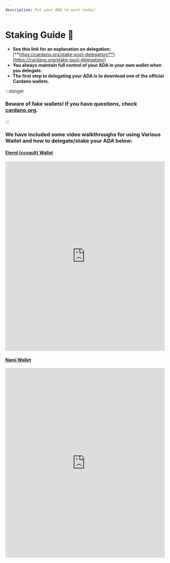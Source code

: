 ```yaml
---
description: Put your ADA to work today!
---
```


# Staking Guide 🚀

* **See this link for an explanation on delegation:** [**https://cardano.org/stake-pool-delegation/**](https://cardano.org/stake-pool-delegation/)
* **You always maintain full control of your ADA in your own wallet when you delegate.**
* **The first step to delegating your ADA is to download one of the official Cardano wallets.**

:::danger

### Beware of fake wallets! If you have questions, check [cardano.org](https://developers.cardano.org/showcase?tags=wallet).
:::


### We have included some video walkthroughs for using Various Wallet and how to delegate/stake your ADA below:


#### [Eternl (ccvault) Wallet](https://eternl.io/)

<iframe width="100%" height="600" src="https://www.youtube.com/embed/n9-uy6YKiqY" title="YouTube video player" frameborder="0" allow="accelerometer; autoplay; clipboard-write; encrypted-media; gyroscope; picture-in-picture" allowfullscreen></iframe>



#### [Nami Wallet](https://namiwallet.io/)

<iframe width="100%" height="600" src="https://www.youtube.com/embed/_2_nfGQ3Epw" title="YouTube video player" frameborder="0" allow="accelerometer; autoplay; clipboard-write; encrypted-media; gyroscope; picture-in-picture" allowfullscreen></iframe>
